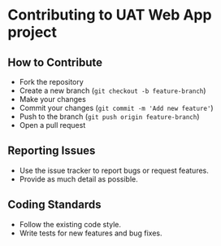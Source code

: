 # Contributing to UAT Web App project

## How to Contribute
- Fork the repository
- Create a new branch (`git checkout -b feature-branch`)
- Make your changes
- Commit your changes (`git commit -m 'Add new feature'`)
- Push to the branch (`git push origin feature-branch`)
- Open a pull request

## Reporting Issues
- Use the issue tracker to report bugs or request features.
- Provide as much detail as possible.

## Coding Standards
- Follow the existing code style.
- Write tests for new features and bug fixes.